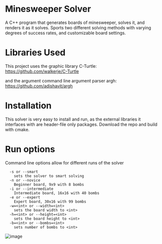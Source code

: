 # Minesweeper Solver
A C++ program that generates boards of minesweeper, solves it, and renders it as it solves. Sports two different solving methods with varying degrees of success rates, and customizable board settings.

# Libraries Used
This project uses the graphic library C-Turtle: https://github.com/walkerje/C-Turtle

and the argument command line argument parser argh: https://github.com/adishavit/argh

# Installation
This solver is very easy to install and run, as the external libraries it interfaces with are header-file only packages. Download the repo and build with cmake.

# Run options
Command line options allow for different runs of the solver
```
  -s or --smart
    sets the solver to smart solving
  -n or --novice
    Beginner board, 9x9 with 8 bombs
  -i or --intermediate
    Intermediate board, 16x16 with 40 bombs
  -e or --expert
    Expert board, 30x16 with 99 bombs
  -w=<int> or --width=<int>
    sets the board width to <int>
  -h=<int> or --height=<int>
    sets the board height to <int>
  -b=<int> or --bombs=<int>
    sets number of bombs to <int>
```
![image](https://github.com/Rose-Hensley/minesweeper_solver/assets/64337845/230fcfce-f6e5-4186-aaf6-21355c9b18f1)


